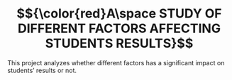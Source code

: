 # $${\color{red}A\space STUDY OF DIFFERENT FACTORS AFFECTING STUDENTS RESULTS}$$
This project analyzes whether different factors has a significant impact on students’ results or not.
